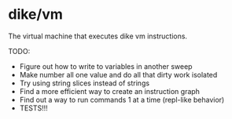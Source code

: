 # dike/vm

The virtual machine that executes dike vm instructions.

TODO:

- Figure out how to write to variables in another sweep
- Make number all one value and do all that dirty work isolated
- Try using string slices instead of strings
- Find a more efficient way to create an instruction graph
- Find out a way to run commands 1 at a time (repl-like behavior)
- TESTS!!!
